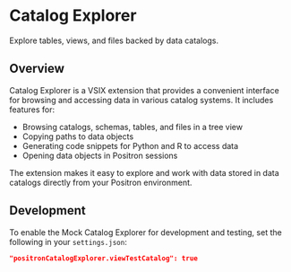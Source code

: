 # Catalog Explorer

Explore tables, views, and files backed by data catalogs.

## Overview

Catalog Explorer is a VSIX extension that provides a convenient interface for browsing and accessing data in various catalog systems. It includes features for:

- Browsing catalogs, schemas, tables, and files in a tree view
- Copying paths to data objects
- Generating code snippets for Python and R to access data
- Opening data objects in Positron sessions

The extension makes it easy to explore and work with data stored in data catalogs directly from your Positron environment.

## Development

To enable the Mock Catalog Explorer for development and testing, set the following in your `settings.json`:

```json
"positronCatalogExplorer.viewTestCatalog": true
```
